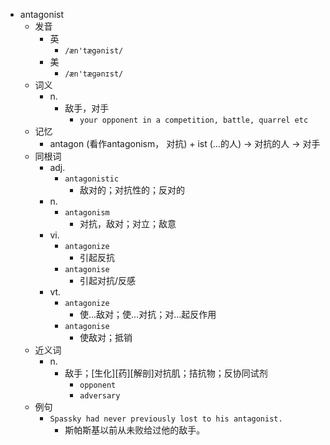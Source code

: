 - antagonist
  - 发音
    - 英
      - `/æn'tægənist/`
    - 美
      - `/æn'tæɡənɪst/`
  - 词义
    - n.
      - 敌手，对手
        - `your opponent in a competition, battle, quarrel etc`
  - 记忆
    - antagon (看作antagonism，  对抗) + ist (…的人) → 对抗的人 → 对手
  - 同根词
    - adj.
      - `antagonistic`
        - 敌对的；对抗性的；反对的
    - n.
      - `antagonism`
        - 对抗，敌对；对立；敌意
    - vi.
      - `antagonize`
        - 引起反抗
      - `antagonise`
        - 引起对抗/反感
    - vt.
      - `antagonize`
        - 使…敌对；使…对抗；对…起反作用
      - `antagonise`
        - 使敌对；抵销
  - 近义词
    - n.
      - 敌手；[生化][药][解剖]对抗肌；拮抗物；反协同试剂
        - `opponent`
        - `adversary`
  - 例句
    - `Spassky had never previously lost to his antagonist.`
      - 斯帕斯基以前从未败给过他的敌手。

